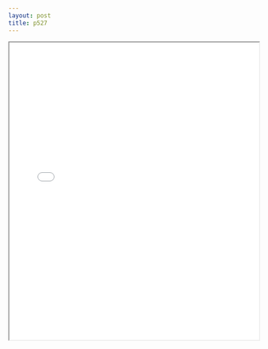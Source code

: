 ```yaml
---
layout: post
title: p527
---
```


<div class="pdf-container">
<iframe src="/ea/assets/pdfs/pub.n.ins/p527.pdf" height="600" width="100%" allowFullScreen="true"></iframe>
</div>

